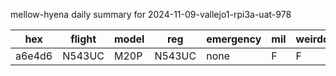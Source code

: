mellow-hyena daily summary for 2024-11-09-vallejo1-rpi3a-uat-978

|hex|flight|model|reg|emergency|mil|weirdo|
|--|--|--|--|--|--|--|
|a6e4d6|N543UC|M20P|N543UC|none|F|F|
